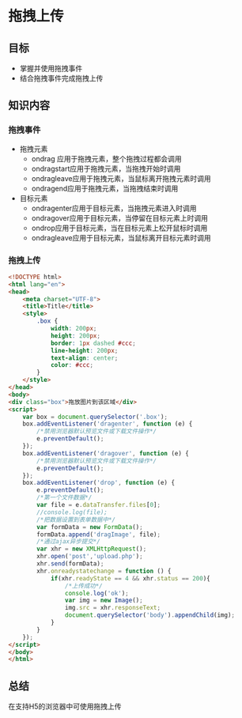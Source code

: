 # 拖拽上传

## 目标

- 掌握并使用拖拽事件
- 结合拖拽事件完成拖拽上传

## 知识内容

### 拖拽事件
+ 拖拽元素
   - ondrag 	应用于拖拽元素，整个拖拽过程都会调用
    - ondragstart应用于拖拽元素，当拖拽开始时调用
    - ondragleave应用于拖拽元素，当鼠标离开拖拽元素时调用
    - ondragend应用于拖拽元素，当拖拽结束时调用
+ 目标元素
   - ondragenter应用于目标元素，当拖拽元素进入时调用
    - ondragover应用于目标元素，当停留在目标元素上时调用
    - ondrop应用于目标元素，当在目标元素上松开鼠标时调用
    - ondragleave应用于目标元素，当鼠标离开目标元素时调用

### 拖拽上传

```HTML
<!DOCTYPE html>
<html lang="en">
<head>
    <meta charset="UTF-8">
    <title>Title</title>
    <style>
        .box {
            width: 200px;
            height: 200px;
            border: 1px dashed #ccc;
            line-height: 200px;
            text-align: center;
            color: #ccc;
        }
    </style>
</head>
<body>
<div class="box">拖放图片到该区域</div>
<script>
    var box = document.querySelector('.box');
    box.addEventListener('dragenter', function (e) {
        /*禁用浏览器默认预览文件或下载文件操作*/
        e.preventDefault();
    });
    box.addEventListener('dragover', function (e) {
        /*禁用浏览器默认预览文件或下载文件操作*/
        e.preventDefault();
    });
    box.addEventListener('drop', function (e) {
        e.preventDefault();
        /*第一个文件数据*/
        var file = e.dataTransfer.files[0];
        //console.log(file);
        /*把数据设置到表单数据中*/
        var formData = new FormData();
        formData.append('dragImage', file);
        /*通过ajax异步提交*/
        var xhr = new XMLHttpRequest();
        xhr.open('post','upload.php');
        xhr.send(formData);
        xhr.onreadystatechange = function () {
            if(xhr.readyState == 4 && xhr.status == 200){
                /*上传成功*/
                console.log('ok');
                var img = new Image();
                img.src = xhr.responseText;
                document.querySelector('body').appendChild(img);
            }
        }
    });
</script>
</body>
</html>
```



## 总结

在支持H5的浏览器中可使用拖拽上传